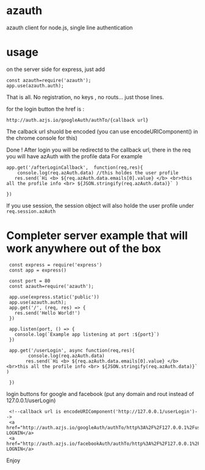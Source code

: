 # azauth
azauth client for node.js, single line authentication

# usage

  on the server side for express, just add
  
  ```
  const azauth=require('azauth');
  app.use(azauth.auth);
  ```

  That is all. 
  No registration, no keys , no routs... just those lines.
  
  for the login button the href is :
   ```
   http://auth.azjs.io/googleAuth/authTo/{callback url}
   ```
   
   The calback url shuold be encoded (you can use  encodeURIComponent() in the chrome console for this)
   
   Done !
   After login you will be redirectd to the callback url, there in the req you will have azAuth with the profile data
   For example 
   ```
   app.get('/afterLoginCallback',  function(req,res){
       console.log(req.azAuth.data) //this holdes the user profile  
      res.send(`Hi <b> ${req.azAuth.data.emails[0].value} </b> <br>this all the profile info <br> ${JSON.stringify(req.azAuth.data)}` )

})

   ```
   
   If you use session, the session object will also holde the user profile under ```req.session.azAuth```
   
   # Completer server example that will work anywhere out of the box 
   ```
    const express = require('express')
    const app = express()

    const port = 80
    const azauth=require('azauth');

    app.use(express.static('public'))
    app.use(azauth.auth);
    app.get('/', (req, res) => {
      res.send('Hello World!')
    })

    app.listen(port, () => {
      console.log(`Example app listening at port :${port}`)
    })

    app.get('/userLogin', async function(req,res){
           console.log(req.azAuth.data) 
          res.send(`Hi <b> ${req.azAuth.data.emails[0].value} </b> <br>this all the profile info <br> ${JSON.stringify(req.azAuth.data)}` )

    })

   ```
   
   login buttons for google and facebook (put any domain and rout instead of  127.0.0.1/userLogin)

   
   ```
    <!--callback url is encodeURIComponent('http://127.0.0.1/userLogin')-->   
    <a href="http://auth.azjs.io/googleAuth/authTo/http%3A%2F%2F127.0.0.1%2FuserLogin">GOOLLE LOGNIN</a>
    <a href="http://auth.azjs.io/facebookAuth/authTo/http%3A%2F%2F127.0.0.1%2FuserLogin">facebook LOGNIN</a>
   ```
    
   Enjoy 
   
